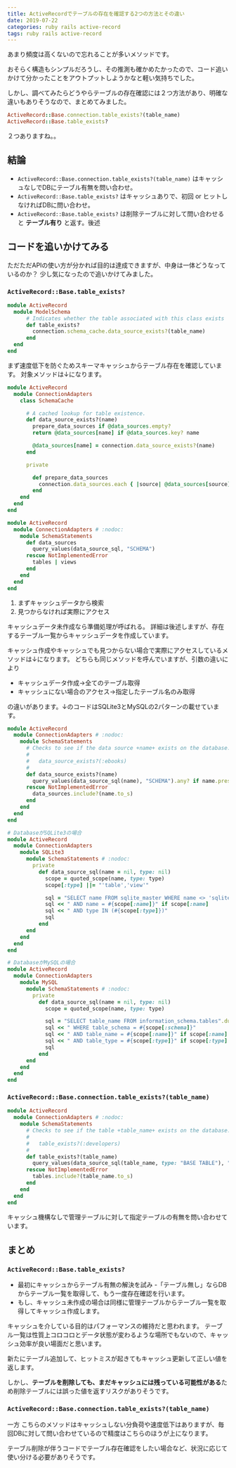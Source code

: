 ```yaml
---
title: ActiveRecordでテーブルの存在を確認する2つの方法とその違い
date: 2019-07-22
categories: ruby rails active-record
tags: ruby rails active-record
---
```

あまり頻度は高くないので忘れることが多いメソッドです。

おそらく構造もシンプルだろうし、その推測も確かめたかったので、コード追いかけて分かったことをアウトプットしようかなと軽い気持ちでした。

しかし、調べてみたらどうやらテーブルの存在確認には２つ方法があり、明確な違いもありそうなので、まとめてみました。

```ruby
ActiveRecord::Base.connection.table_exists?(table_name)
ActiveRecord::Base.table_exists?
```

２つありますね。。

## 結論

- `ActiveRecord::Base.connection.table_exists?(table_name)` はキャッシュなしでDBにテーブル有無を問い合わせ。
- `ActiveRecord::Base.table_exists?` はキャッシュありで、初回 or ヒットしなければDBに問い合わせ。
- `ActiveRecord::Base.table_exists?` は削除テーブルに対して問い合わせると **テーブル有り** と返す。後述


## コードを追いかけてみる

ただただAPIの使い方が分かれば目的は達成できますが、中身は一体どうなっているのか？
少し気になったので追いかけてみました。

### `ActiveRecord::Base.table_exists?`

```ruby
module ActiveRecord
  module ModelSchema
      # Indicates whether the table associated with this class exists
      def table_exists?
        connection.schema_cache.data_source_exists?(table_name)
      end
  end
end
```
まず速度低下を防ぐためスキーマキャッシュからテーブル存在を確認しています。
対象メソッドは↓になります。

```ruby
module ActiveRecord
  module ConnectionAdapters
    class SchemaCache

      # A cached lookup for table existence.
      def data_source_exists?(name)
        prepare_data_sources if @data_sources.empty?
        return @data_sources[name] if @data_sources.key? name

        @data_sources[name] = connection.data_source_exists?(name)
      end

      private

        def prepare_data_sources
          connection.data_sources.each { |source| @data_sources[source] = true }
        end
    end
  end
end

module ActiveRecord
  module ConnectionAdapters # :nodoc:
    module SchemaStatements
      def data_sources
        query_values(data_source_sql, "SCHEMA")
      rescue NotImplementedError
        tables | views
      end
    end
  end
end
```

1. まずキャッシュデータから検索
1. 見つからなければ実際にアクセス

キャッシュデータ未作成なら準備処理が呼ばれる。
詳細は後述しますが、存在するテーブル一覧からキャッシュデータを作成しています。


キャッシュ作成やキャッシュでも見つからない場合で実際にアクセスしているメソッドは↓になります。
どちらも同じメソッドを呼んでいますが、引数の違いにより

- キャッシュデータ作成→全てのテーブル取得
- キャッシュにない場合のアクセス→指定したテーブル名のみ取得

の違いがあります。↓のコードはSQLite3とMySQLの2パターンの載せています。

```ruby
module ActiveRecord
  module ConnectionAdapters # :nodoc:
    module SchemaStatements
      # Checks to see if the data source +name+ exists on the database.
      #
      #   data_source_exists?(:ebooks)
      #
      def data_source_exists?(name)
        query_values(data_source_sql(name), "SCHEMA").any? if name.present?
      rescue NotImplementedError
        data_sources.include?(name.to_s)
      end
    end
  end
end

# DatabaseがSQLite3の場合
module ActiveRecord
  module ConnectionAdapters
    module SQLite3
      module SchemaStatements # :nodoc:
        private
          def data_source_sql(name = nil, type: nil)
            scope = quoted_scope(name, type: type)
            scope[:type] ||= "'table','view'"

            sql = "SELECT name FROM sqlite_master WHERE name <> 'sqlite_sequence'".dup
            sql << " AND name = #{scope[:name]}" if scope[:name]
            sql << " AND type IN (#{scope[:type]})"
            sql
          end
      end
    end
  end
end

# DatabaseがMySQLの場合
module ActiveRecord
  module ConnectionAdapters
    module MySQL
      module SchemaStatements # :nodoc:
        private
          def data_source_sql(name = nil, type: nil)
            scope = quoted_scope(name, type: type)

            sql = "SELECT table_name FROM information_schema.tables".dup
            sql << " WHERE table_schema = #{scope[:schema]}"
            sql << " AND table_name = #{scope[:name]}" if scope[:name]
            sql << " AND table_type = #{scope[:type]}" if scope[:type]
            sql
          end
      end
    end
  end
end
```

### `ActiveRecord::Base.connection.table_exists?(table_name)`

```ruby
module ActiveRecord
  module ConnectionAdapters # :nodoc:
    module SchemaStatements
      # Checks to see if the table +table_name+ exists on the database.
      #
      #   table_exists?(:developers)
      #
      def table_exists?(table_name)
        query_values(data_source_sql(table_name, type: "BASE TABLE"), "SCHEMA").any? if table_name.present?
      rescue NotImplementedError
        tables.include?(table_name.to_s)
      end
    end
  end
end
```

キャッシュ機構なしで管理テーブルに対して指定テーブルの有無を問い合わせています。

## まとめ

### `ActiveRecord::Base.table_exists?`
- 最初にキャッシュからテーブル有無の解決を試み
-「テーブル無し」ならDBからテーブル一覧を取得して、もう一度存在確認を行います。
- もし、キャッシュ未作成の場合は同様に管理テーブルからテーブル一覧を取得してキャッシュ作成します。

キャッシュを介している目的はパフォーマンスの維持だと思われます。
テーブル一覧は性質上コロコロとデータ状態が変わるような場所でもないので、キャッシュ効率が良い場面だと思います。

新たにテーブル追加して、ヒットミスが起きてもキャッシュ更新して正しい値を返します。

しかし、**テーブルを削除しても、まだキャッシュには残っている可能性がある**ため削除テーブルには誤った値を返すリスクがありそうです。

### `ActiveRecord::Base.connection.table_exists?(table_name)`
一方 こちらのメソッドはキャッシュしない分負荷や速度低下はありますが、毎回DBに対して問い合わせているので精度はこちらのほうが上になります。


テーブル削除が伴うコードでテーブル存在確認をしたい場合など、状況に応じて使い分ける必要がありそうです。
